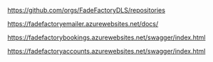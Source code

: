 https://github.com/orgs/FadeFactoryDLS/repositories

https://fadefactoryemailer.azurewebsites.net/docs/

https://fadefactorybookings.azurewebsites.net/swagger/index.html

https://fadefactoryaccounts.azurewebsites.net/swagger/index.html
